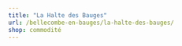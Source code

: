 ```yaml
---
title: "La Halte des Bauges"
url: /bellecombe-en-bauges/la-halte-des-bauges/
shop: commodité
---
```

